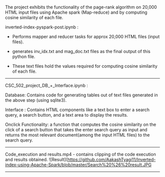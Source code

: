 The project exhibits the functionality of the page-rank algorithm on 20,000 HTML input files using Apache spark (Map-reduce) and by computing cosine similarity of each file.


inverted-index-pyspark-post.ipynb :

- Performs mapper and reducer tasks for approx 20,000 HTML files (input files).

- generates inv_idx.txt and mag_doc.txt files as the final output of this python file.

- These text files hold the values required for computing cosine similarity of each file.

----------------------------------------------------------------------------------------------------------

CSC_502_project_DB_+_Interface.ipynb : 

Database: Contains code for generating tables out of text files generated in the above step (using sqlite3).

Interface : Contains HTML components like a text box to enter a search query, a search button, and a text area to display the results.

Onclick Functionality: a function that computes the cosine similarity on the click of a search button that takes the enter search query as input and returns the most relevant document(among the input HTML files) to the search query.

---------------------------------------------------------------------------------------------------------

Code_execution and results.mp4 - contains clipping of the code execution and results obtained.
![Result](https://github.com/AakashTyagi11/Inverted-index-using-Apache-Spark/blob/master/Search%20%26%20result.JPG

--------------------------------------------------------------------------------------------------------
